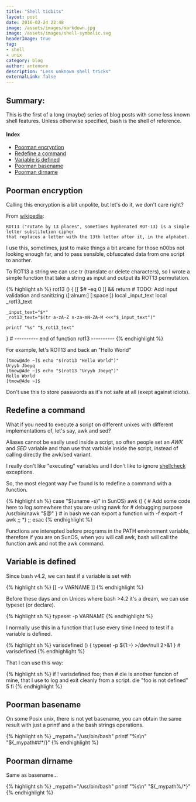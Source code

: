 ```yaml
---
title: "Shell tidbits"
layout: post
date: 2016-02-24 22:48
image: /assets/images/markdown.jpg
image: /assets/images/shell-symbolic.svg
headerImage: true
tag:
- shell
- unix
category: blog
author: antenore
description: "Less unknown shell tricks"
externalLink: false
---
```


## Summary:

This is the first of a long (maybe) series of blog posts with some less known shell
features. Unless otherwise specified, bash is the shell of reference.

#### Index
- [Poorman encryption](#poorman-encryption)
- [Redefine a command](#redefine-a-command)
- [Variable is defined](#variable-is-defined)
- [Poorman basename](#poorman-basename)
- [Poorman dirname](#poorman-dirname)

## Poorman encryption

Calling this encryption is a bit unpolite, but let's do it, we don't care right?

From [wikipedia](https://en.wikipedia.org/wiki/ROT13):

    ROT13 ("rotate by 13 places", sometimes hyphenated ROT-13) is a simple letter substitution cipher
    that replaces a letter with the 13th letter after it, in the alphabet.

I use this, sometimes, just to make things a bit arcane for those n00bs not looking
enough far, and to pass sensible, obfuscated data from one script to another.

To ROT13 a string we can use tr (translate or delete characters), so I wrote a simple
function that take a string as input and output its ROT13 permutation.

{% highlight sh %}
rot13 () {
	[[ $# -eq 0 ]] && return
	# TODO: Add input validation and sanitizing ([:alnum:] [:space:])
	local _input_text
	local _rot13_text

	_input_text="$*"
	_rot13_text="$(tr a-zA-Z n-za-mN-ZA-M <<<"$_input_text")"

	printf "%s" "$_rot13_text"
}	# ----------  end of function rot13  ----------
{% endhighlight %}

For example, let's ROT13 and back an "Hello World"

    [tmow@Ade ~]$ echo "$(rot13 "Hello World")"
    Uryyb Jbeyq
    [tmow@Ade ~]$ echo "$(rot13 "Uryyb Jbeyq")"
    Hello World
    [tmow@Ade ~]$

Don't use this to store passwords as it's not safe at all (exept against idiots).

## Redefine a command

What if you need to execute a script on different unixes with different implementations of, let's say, awk and sed?

Aliases cannot be easily used inside a script, so often people set an *AWK* and *SED* variable and than use that varbiale inside the script, instead of calling
directly the awk/sed variant.

I really don't like "executing" variables and I don't like to ignore [shellcheck](https://www.shellcheck.net/) exceptions.

So, the most elegant way I've found is to redefine a command with a function.

{% highlight sh %}
case "$(uname -s)" in
    SunOS)
        awk () {
            # Add some code here to log somewhere that you are using nawk for
            # debugging purpose
            /usr/bin/nawk "$@"
        }
        # in bash we can export a function with -f
        export -f awk
        ;;
    *)
        ;;
esac
{% endhighlight %}

Functions are interepted before programs in the PATH environment variable, therefore
if you are on SunOS, when you will call awk, bash will call the function awk and not the awk command.

## Variable is defined

Since bash v4.2, we can test if a variable is set with

{% highlight sh %}
[[ -v VARNAME ]]
{% endhighlight %}

Before these days and on Unices where bash >4.2 it's a dream, we can use typeset (or declare).

{% highlight sh %}
typeset -p VARNAME
{% endhighlight %}

I normally use this in a function that I use every time I need to test if a variable is defined.

{% highlight sh %}
varisdefined () {
	typeset -p ${1:-} >/dev/null 2>&1
} # varisdefined
{% endhighlight %}

That I can use this way:

{% highlight sh %}
if ! varisdefined foo; then
    # die is another funcion of mine, that I use to log and exit cleanly from a script.
    die "foo is not defined" 5
fi
{% endhighlight %}

## Poorman basename

On some Posix unix, there is not yet basename, you can obtain the same result with
just a printf and a the bash strings operations.

{% highlight sh %}
_mypath="/usr/bin/bash"
printf "%s\n" "${_mypath##*/}"
{% endhighlight %}

## Poorman dirname

Same as basename...

{% highlight sh %}
_mypath="/usr/bin/bash"
printf "%s\n" "${_mypath%/*}"
{% endhighlight %}

